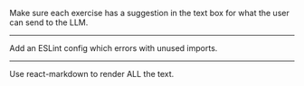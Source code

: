 Make sure each exercise has a suggestion in the text box for what the user can send to the LLM.

---

Add an ESLint config which errors with unused imports.

---

Use react-markdown to render ALL the text.
